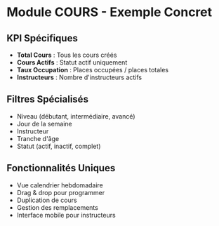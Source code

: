# Module COURS - Exemple Concret

## KPI Spécifiques
- **Total Cours** : Tous les cours créés
- **Cours Actifs** : Statut actif uniquement  
- **Taux Occupation** : Places occupées / places totales
- **Instructeurs** : Nombre d'instructeurs actifs

## Filtres Spécialisés
- Niveau (débutant, intermédiaire, avancé)
- Jour de la semaine
- Instructeur
- Tranche d'âge
- Statut (actif, inactif, complet)

## Fonctionnalités Uniques
- Vue calendrier hebdomadaire
- Drag & drop pour programmer
- Duplication de cours
- Gestion des remplacements
- Interface mobile pour instructeurs
